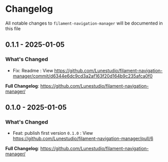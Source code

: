 # Changelog

All notable changes to `filament-navigation-manager` will be documented in this file

## 0.1.1 - 2025-01-05

### What's Changed

-   Fix: Readme : View https://github.com/Lunestudio/filament-navigation-manager/commit/d6344e6dc9cd3a2af163f20d164b9c235afca0f0

**Full Changelog**: https://github.com/Lunestudio/filament-navigation-manager/

## 0.1.0 - 2025-01-05

### What's Changed

-   Feat: publish first version `0.1.0` : View https://github.com/Lunestudio/filament-navigation-manager/pull/6

**Full Changelog**: https://github.com/Lunestudio/filament-navigation-manager/
